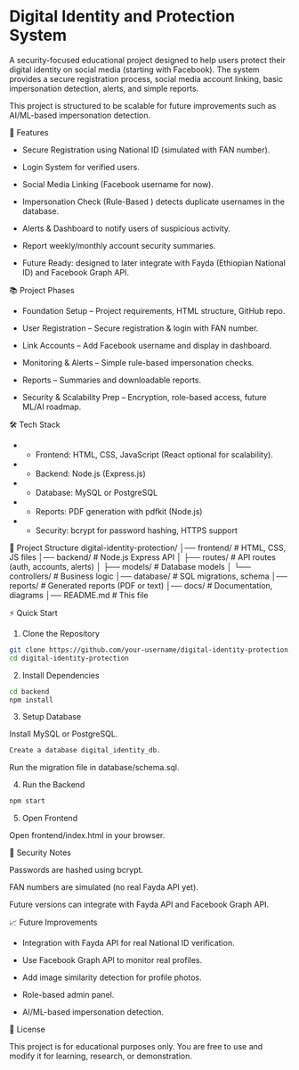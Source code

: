 # Digital Identity and Protection System

A security-focused educational project designed to help users protect their digital identity on social media (starting with Facebook). The system provides a secure registration process, social media account linking, basic impersonation detection, alerts, and simple reports.

This project is structured to be scalable for future improvements such as AI/ML-based impersonation detection.

🚀 Features

- Secure Registration using National ID (simulated with FAN number).

- Login System for verified users.

- Social Media Linking (Facebook username for now).

- Impersonation Check (Rule-Based ) detects duplicate usernames in the database.

- Alerts & Dashboard to notify users of suspicious activity.

- Report weekly/monthly account security summaries.

- Future Ready: designed to later integrate with Fayda (Ethiopian National ID) and Facebook Graph API.

📚 Project Phases

- Foundation Setup – Project requirements, HTML structure, GitHub repo.

- User Registration – Secure registration & login with FAN number.

- Link Accounts – Add Facebook username and display in dashboard.

- Monitoring & Alerts – Simple rule-based impersonation checks.

- Reports – Summaries and downloadable reports.

- Security & Scalability Prep – Encryption, role-based access, future ML/AI roadmap.

🛠 Tech Stack

- - Frontend: HTML, CSS, JavaScript (React optional for scalability).

- - Backend: Node.js (Express.js)

- - Database: MySQL or PostgreSQL

- - Reports: PDF generation with pdfkit (Node.js)

- - Security: bcrypt for password hashing, HTTPS support

📂 Project Structure
digital-identity-protection/
│── frontend/           # HTML, CSS, JS files
│── backend/            # Node.js Express API
│   ├── routes/         # API routes (auth, accounts, alerts)
│   ├── models/         # Database models
│   └── controllers/    # Business logic
│── database/           # SQL migrations, schema
│── reports/            # Generated reports (PDF or text)
│── docs/               # Documentation, diagrams
│── README.md           # This file

⚡ Quick Start
1. Clone the Repository
```bash
git clone https://github.com/your-username/digital-identity-protection.git
cd digital-identity-protection
```
2. Install Dependencies
```bash
cd backend
npm install
```
3. Setup Database

Install MySQL or PostgreSQL.
```bash
Create a database digital_identity_db.
```
Run the migration file in database/schema.sql.

4. Run the Backend
```bash
npm start
```
5. Open Frontend

Open frontend/index.html in your browser.

🔐 Security Notes

Passwords are hashed using bcrypt.

FAN numbers are simulated (no real Fayda API yet).

Future versions can integrate with Fayda API and Facebook Graph API.

📈 Future Improvements

- Integration with Fayda API for real National ID verification.

- Use Facebook Graph API to monitor real profiles.

- Add image similarity detection for profile photos.

- Role-based admin panel.

- AI/ML-based impersonation detection.

📄 License

This project is for educational purposes only.
You are free to use and modify it for learning, research, or demonstration.

